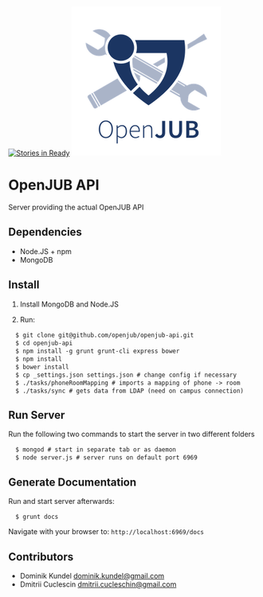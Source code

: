 [![Stories in Ready](https://badge.waffle.io/openjub/openjub-api.png?label=ready&title=Ready)](https://waffle.io/openjub/openjub-api)
![](public/images/logo_small.png)

# OpenJUB API

Server providing the actual OpenJUB API

## Dependencies
- Node.JS + npm
- MongoDB

## Install

1. Install MongoDB and Node.JS

2. Run:

```
  $ git clone git@github.com/openjub/openjub-api.git
  $ cd openjub-api
  $ npm install -g grunt grunt-cli express bower
  $ npm install
  $ bower install
  $ cp _settings.json settings.json # change config if necessary
  $ ./tasks/phoneRoomMapping # imports a mapping of phone -> room
  $ ./tasks/sync # gets data from LDAP (need on campus connection)
```

## Run Server

Run the following two commands to start the server in two different folders

```
  $ mongod # start in separate tab or as daemon
  $ node server.js # server runs on default port 6969
```

## Generate Documentation

Run and start server afterwards:

```
  $ grunt docs
```

Navigate with your browser to: `http://localhost:6969/docs`

## Contributors
- Dominik Kundel <dominik.kundel@gmail.com>
- Dmitrii Cuclescin <dmitrii.cucleschin@gmail.com>
